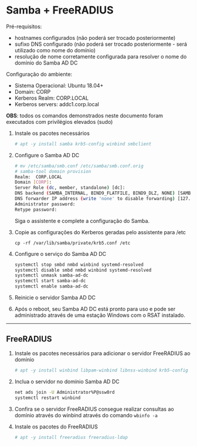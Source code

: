 # Samba + FreeRADIUS

Pré-requisitos:

- hostnames configurados (não poderá ser trocado posteriormente)
- sufixo DNS configurado (não poderá ser trocado posteriormente - será utilizado como nome do domínio)
- resolução de nome corretamente configurada para resolver o nome do domínio do Samba AD DC

Configuração do ambiente:

- Sistema Operacional: Ubuntu 18.04+
- Domain: CORP
- Kerberos Realm: CORP.LOCAL
- Kerberos servers: addc1.corp.local

**OBS**: todos os comandos demonstrados neste documento foram executados com privilégios elevados (sudo)

1. Instale os pacotes necessários

    ```bash
    # apt -y install samba krb5-config winbind smbclient
    ```

2. Configure o Samba AD DC

    ```bash
    # mv /etc/samba/smb.conf /etc/samba/smb.conf.orig
    # samba-tool domain provision
    Realm:  CORP.LOCAL
    Domain [CORP]:  
    Server Role (dc, member, standalone) [dc]:  
    DNS backend (SAMBA_INTERNAL, BIND9_FLATFILE, BIND9_DLZ, NONE) [SAMBA_INTERNAL]:  
    DNS forwarder IP address (write 'none' to disable forwarding) [127.0.0.53]:  
    Administrator password: 
    Retype password: 
    ```

    Siga o assistente e complete a configuração do Samba.

3. Copie as configurações do Kerberos geradas pelo assistente para /etc

    ```cp -rf /var/lib/samba/private/krb5.conf /etc```

4. Configure o serviço do Samba AD DC

    ```bash
    systemctl stop smbd nmbd winbind systemd-resolved
    systemctl disable smbd nmbd winbind systemd-resolved
    systemctl unmask samba-ad-dc
    systemctl start samba-ad-dc
    systemctl enable samba-ad-dc
    ```

5. Reinicie o servidor Samba AD DC

6. Após o reboot, seu Samba AD DC está pronto para uso e pode ser administrado através de uma estação Windows com o RSAT instalado.

---

## FreeRADIUS

1. Instale os pacotes necessários para adicionar o servidor FreeRADIUS ao domínio

    ```bash
    # apt -y install winbind libpam-winbind libnss-winbind krb5-config
    ```

2. Inclua o servidor no domínio Samba AD DC

    ```bash
    net ads join -U Administrator%P@ssw0rd
    systemctl restart winbind
    ```

3. Confira se o servidor FreeRADIUS consegue realizar consultas ao domínio através do winbind através do comando ```wbinfo -a```

4. Instale os pacotes do FreeRADIUS

    ```bash
    # apt -y install freeradius freeradius-ldap
    ```
